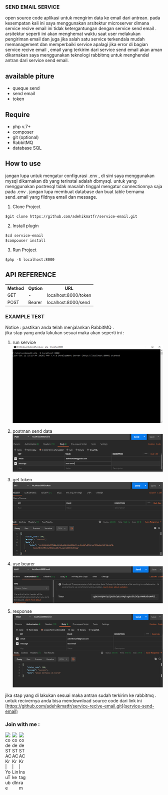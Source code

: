 ### SEND EMAIL SERVICE

open source code aplikasi untuk mengirim data ke email dari antrean. pada kesempatan kali ini saya menggunakan arsitektur microserver dimana service recive email ini tidak ketergantungan dengan service send email . arsitektur seperti ini akan menghemat waktu saat user melakukan pengiriman email dan juga jika salah satu service terkendala mudah memanagement dan memperbaiki service apalagi jika error di bagian service recive email , email yang terkirim dari service send email akan aman dikarnakan saya menggunakan teknologi rabbitmq untuk menghendel antran dari service send email.
<br/>

## available piture

- queque send
- send email
- token

## Require

- php v.7+
- composer
- git (optional)
- RabbitMQ
- database SQL

## How to use

jangan lupa untuk mengatur configurasi .env , di sini saya menggunakan mysql dikarnakan db yang terinstal adalah dbmysql. untuk yang menggunakan postresql tidak masalah tinggal mengatur connectionnya saja pada .env . jangan lupa membuat database dan buat table bernama send_email yang fildnya email dan message.

1. Clone Project

```
$git clone https://github.com/adehikmatfr/service-email.git
```

2. Install plugin

```
$cd service-email
$compouser install
```

3. Run Project

```
$php -S localhost:8000
```

## API REFERENCE

<table>
    <tr>
    <th>Method</th>
    <th>Option</th>
    <th>URL</th>
    </tr>
    <tr>
    <td>GET</td>
    <td>-</td>
    <td>localhost:8000/token</td>
    </tr>
    <tr>
    <td>POST</td>
    <td>Bearer</td>
    <td>localhost:8000/send</td>
    </tr>
</table>

### EXAMPLE TEST

Notice : pastikan anda telah menjalankan RabbitMQ .<br>
jika stap yang anda lakukan sesuai maka akan seperti ini :

1. run service <br/>
   <img src="./public/run sendmail.PNG" max-width="200px" />

2. postman send data <br/>
   <img src="./public/body.PNG" max-width="200px" />

3. get token <br/>
   <img src="./public/get token.PNG" max-width="200px" />

4. use bearer <br/>
   <img src="./public/bearer.PNG" max-width="200px" />

5. response <br/>
   <img src="./public/send response.PNG" max-width="200px" />

jika stap yang di lakukan sesuai maka antran sudah terkirim ke rabbitmq . untuk recivernya anda bisa mendownload source code dari link ini
[https://github.com/adehikmatfr/service-recive-email.git](service-send-email) <br>

### Join with me :

[<img align="left" alt="codeSTACKr | YouTube" width="22px" src="https://cdn.jsdelivr.net/npm/simple-icons@v3/icons/youtube.svg" />][youtube]
[<img align="left" alt="codeSTACKr | LinkedIn" width="22px" src="https://cdn.jsdelivr.net/npm/simple-icons@v3/icons/linkedin.svg" />][linkedin]
[<img align="left" alt="codeSTACKr | Instagram" width="22px" src="https://cdn.jsdelivr.net/npm/simple-icons@v3/icons/instagram.svg" />][instagram]

<br />

[linkedin]: https://www.linkedin.com/in/adehikmat
[youtube]: https://www.youtube.com/channel/UCpZ-2cuPYGKO-LSR2YHTrAg/
[instagram]: https://www.instagram.com/adehikmat_fr/
[facebook]: https://www.facebook.com/adehikmat.fanzipauzan
